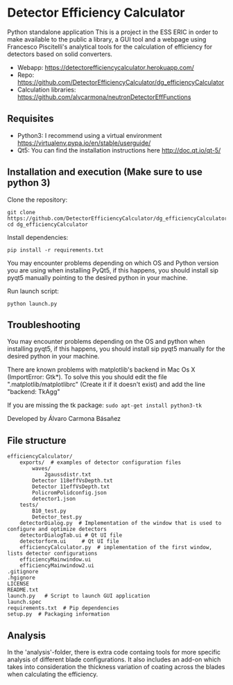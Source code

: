 Detector Efficiency Calculator
============

Python standalone application 
This is a project in the ESS ERIC in order to make available to the public a library, a GUI tool and a webpage using Francesco Piscitelli's analytical tools for the calculation of efficiency for detectors based on solid converters.

- Webapp:          https://detectorefficiencycalculator.herokuapp.com/
- Repo:            https://github.com/DetectorEfficiencyCalculator/dg_efficiencyCalculator
- Calculation libraries: https://github.com/alvcarmona/neutronDetectorEffFunctions

Requisites
------------
- Python3: I recommend using a virtual environment  https://virtualenv.pypa.io/en/stable/userguide/
- Qt5: You can find the installation instructions here http://doc.qt.io/qt-5/ 

Installation and execution (Make sure to use python 3)
------------

Clone the repository:
```
git clone https://github.com/DetectorEfficiencyCalculator/dg_efficiencyCalculator
cd dg_efficiencyCalculator
```
Install dependencies:

```
pip install -r requirements.txt
```
You may encounter problems depending on which OS and Python version you are using when installing PyQt5, if this happens, you should install sip pyqt5 manually pointing to the desired python in your machine.

Run launch script:
```
python launch.py
```
Troubleshooting
------------

You may encounter problems depending on the OS and python when installing pyqt5, if this happens, you should install
sip pyqt5 manually for the desired python in your machine.

There are known problems with matplotlib's backend in Mac Os X (ImportError: Gtk*).
To solve this you should edit the file ".matplotlib/matplotlibrc" (Create it if it doesn't exist) and add the line "backend: TkAgg"

If you are missing the tk package:  ```sudo apt-get install python3-tk```

Developed by Álvaro Carmona Básañez

File structure
------------

```
efficiencyCalculator/       
    exports/  # examples of detector configuration files  
        waves/  
            2gaussdistr.txt  
        Detector 118effVsDepth.txt   
        Detector 11effVsDepth.txt  
        PolicromPolidconfig.json  
        detector1.json
    tests/  
        B10_test.py   
        Detector_test.py  
    detectorDialog.py  # Implementation of the window that is used to configure and optimize detectors  
    detectorDialogTab.ui # Qt UI file  
    detectorform.ui     # Qt UI file  
    efficiencyCalculator.py  # implementation of the first window, lists detector configurations  
    efficiencyMainwindow.ui  
    efficiencyMainwindow2.ui     
.gitignore    
.hgignore  
LICENSE  
README.txt  
launch.py   # Script to launch GUI application  
launch.spec  
requirements.txt  # Pip dependencies  
setup.py  # Packaging information  
```

Analysis
------------
In the 'analysis'-folder, there is extra code containg tools for more specific analysis of different blade configurations. It also includes an add-on which takes into consideration the thickness variation of coating across the blades when calculating the efficiency.
